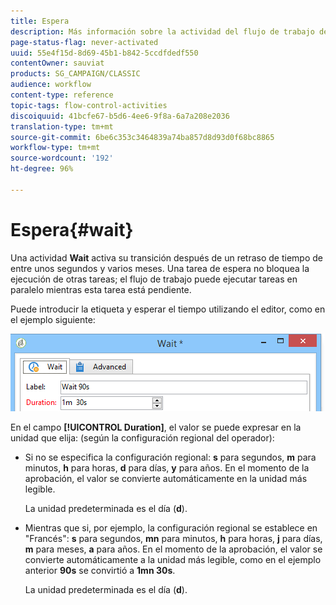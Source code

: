 ```yaml
---
title: Espera
description: Más información sobre la actividad del flujo de trabajo de espera
page-status-flag: never-activated
uuid: 55e4f15d-8d69-45b1-b842-5ccdfdedf550
contentOwner: sauviat
products: SG_CAMPAIGN/CLASSIC
audience: workflow
content-type: reference
topic-tags: flow-control-activities
discoiquuid: 41bcfe67-b5d6-4ee6-9f8a-6a7a208e2036
translation-type: tm+mt
source-git-commit: 6be6c353c3464839a74ba857d8d93d0f68bc8865
workflow-type: tm+mt
source-wordcount: '192'
ht-degree: 96%

---
```



# Espera{#wait}

Una actividad **Wait** activa su transición después de un retraso de tiempo de entre unos segundos y varios meses. Una tarea de espera no bloquea la ejecución de otras tareas; el flujo de trabajo puede ejecutar tareas en paralelo mientras esta tarea está pendiente.

Puede introducir la etiqueta y esperar el tiempo utilizando el editor, como en el ejemplo siguiente:

![](assets/edit_wait.png)

En el campo **[!UICONTROL Duration]**, el valor se puede expresar en la unidad que elija: (según la configuración regional del operador):

* Si no se especifica la configuración regional: **s** para segundos, **m** para minutos, **h** para horas, **d** para días, **y** para años. En el momento de la aprobación, el valor se convierte automáticamente en la unidad más legible.

   La unidad predeterminada es el día (**d**).

* Mientras que si, por ejemplo, la configuración regional se establece en &quot;Francés&quot;: **s** para segundos, **mn** para minutos, **h** para horas, **j** para días, **m** para meses, **a** para años. En el momento de la aprobación, el valor se convierte automáticamente a la unidad más legible, como en el ejemplo anterior **90s** se convirtió a **1mn 30s**.

   La unidad predeterminada es el día (**d**).

